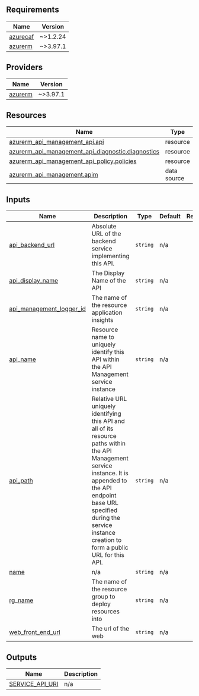 <!-- BEGIN_TF_DOCS -->
## Requirements

| Name | Version |
|------|---------|
| <a name="requirement_azurecaf"></a> [azurecaf](#requirement\_azurecaf) | ~>1.2.24 |
| <a name="requirement_azurerm"></a> [azurerm](#requirement\_azurerm) | ~>3.97.1 |

## Providers

| Name | Version |
|------|---------|
| <a name="provider_azurerm"></a> [azurerm](#provider\_azurerm) | ~>3.97.1 |

## Resources

| Name | Type |
|------|------|
| [azurerm_api_management_api.api](https://registry.terraform.io/providers/hashicorp/azurerm/latest/docs/resources/api_management_api) | resource |
| [azurerm_api_management_api_diagnostic.diagnostics](https://registry.terraform.io/providers/hashicorp/azurerm/latest/docs/resources/api_management_api_diagnostic) | resource |
| [azurerm_api_management_api_policy.policies](https://registry.terraform.io/providers/hashicorp/azurerm/latest/docs/resources/api_management_api_policy) | resource |
| [azurerm_api_management.apim](https://registry.terraform.io/providers/hashicorp/azurerm/latest/docs/data-sources/api_management) | data source |

## Inputs

| Name | Description | Type | Default | Required |
|------|-------------|------|---------|:--------:|
| <a name="input_api_backend_url"></a> [api\_backend\_url](#input\_api\_backend\_url) | Absolute URL of the backend service implementing this API. | `string` | n/a | yes |
| <a name="input_api_display_name"></a> [api\_display\_name](#input\_api\_display\_name) | The Display Name of the API | `string` | n/a | yes |
| <a name="input_api_management_logger_id"></a> [api\_management\_logger\_id](#input\_api\_management\_logger\_id) | The name of the resource application insights | `string` | n/a | yes |
| <a name="input_api_name"></a> [api\_name](#input\_api\_name) | Resource name to uniquely identify this API within the API Management service instance | `string` | n/a | yes |
| <a name="input_api_path"></a> [api\_path](#input\_api\_path) | Relative URL uniquely identifying this API and all of its resource paths within the API Management service instance. It is appended to the API endpoint base URL specified during the service instance creation to form a public URL for this API. | `string` | n/a | yes |
| <a name="input_name"></a> [name](#input\_name) | n/a | `string` | n/a | yes |
| <a name="input_rg_name"></a> [rg\_name](#input\_rg\_name) | The name of the resource group to deploy resources into | `string` | n/a | yes |
| <a name="input_web_front_end_url"></a> [web\_front\_end\_url](#input\_web\_front\_end\_url) | The url of the web | `string` | n/a | yes |

## Outputs

| Name | Description |
|------|-------------|
| <a name="output_SERVICE_API_URI"></a> [SERVICE\_API\_URI](#output\_SERVICE\_API\_URI) | n/a |
<!-- END_TF_DOCS -->